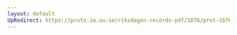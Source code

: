 ```yaml
---
layout: default
UpRedirect: https://pruto.im.uu.se/riksdagen-records-pdf/1876/prot-1876--ak--046.pdf
---
```

